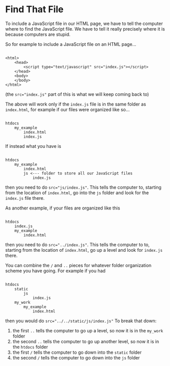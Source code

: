 # Find That File

To include a JavaScript file in our HTML page, we have to tell the computer where to find the JavaScript file. We have to tell it really precisely where it is because computers are stupid.

So for example to include a JavaScript file on an HTML page...

<pre><code>
&lt;html&gt;
    &lt;head&gt;
        &lt;script type="text/javascript" src="index.js"&gt;&lt;/script&gt;
    &lt;/head&gt;
    &lt;body&gt;
    &lt;/body&gt;
&lt;/html&gt;
</code></pre>

(the `src="index.js"` part of this is what we will keep coming back to)

The above will work only if the `index.js` file is in the same folder as `index.html`, for example if our files were organized like so...

<pre><code>
htdocs
    my_example
        index.html
        index.js
</code></pre>

If instead what you have is 

<pre><code>
htdocs
    my_example
        index.html
        js <--- folder to store all our JavaScript files
            index.js
</code></pre>

then you need to do `src="js/index.js"`. This tells the computer to, starting from the location of `index.html`, go into the `js` folder and look for the `index.js` file there.

As another example, if your files are organized like this

<pre><code>
htdocs
    index.js
    my_example
        index.html
</code></pre>

then you need to do `src="../index.js"`. This tells the computer to to, starting from the location of `index.html`, go up a level and look for `index.js` there.

You can combine the `/` and `..` pieces for whatever folder organization scheme you have going. For example if you had

<pre><code>
htdocs
    static
        js
            index.js
    my_work
        my_example
            index.html
</code></pre>

then you would do `src="../../static/js/index.js"`
To break that down:
1. the first `..` tells the computer to go up a level, so now it is in the `my_work` folder
2. the second `..` tells the computer to go up another level, so now it is in the `htdocs` folder
3. the first `/` tells the computer to go down into the `static` folder
4. the second `/` tells the computer to go down into the `js` folder
